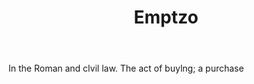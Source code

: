 ---
title: Emptzo
letter: E
permalink: "/definitions/bld-emptzo.html"
body: In the Roman and clvil law. The act of buylng; a purchase
published_at: '2018-07-07'
source: Black's Law Dictionary 2nd Ed (1910)
layout: post
---